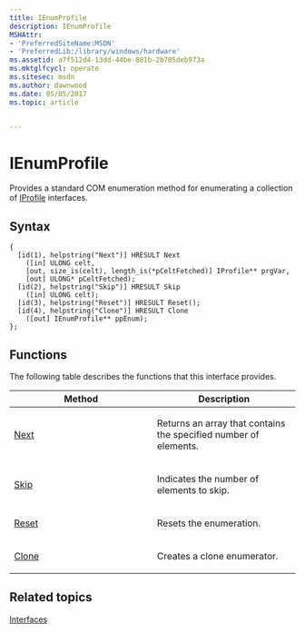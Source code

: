 ```yaml
---
title: IEnumProfile
description: IEnumProfile
MSHAttr:
- 'PreferredSiteName:MSDN'
- 'PreferredLib:/library/windows/hardware'
ms.assetid: a7f512d4-13dd-44be-881b-2b705deb973a
ms.mktglfcycl: operate
ms.sitesec: msdn
ms.author: dawnwood
ms.date: 05/05/2017
ms.topic: article


---
```


# IEnumProfile


Provides a standard COM enumeration method for enumerating a collection of [IProfile](iprofile.md) interfaces.

## Syntax


```
{
  [id(1), helpstring("Next")] HRESULT Next
    ([in] ULONG celt,
    [out, size_is(celt), length_is(*pCeltFetched)] IProfile** prgVar,
    [out] ULONG* pCeltFetched);
  [id(2), helpstring("Skip")] HRESULT Skip
    ([in] ULONG celt);
  [id(3), helpstring("Reset")] HRESULT Reset();
  [id(4), helpstring("Clone")] HRESULT Clone
    ([out] IEnumProfile** ppEnum);
};
```

## Functions


The following table describes the functions that this interface provides.

<table>
<colgroup>
<col width="50%" />
<col width="50%" />
</colgroup>
<thead>
<tr class="header">
<th>Method</th>
<th>Description</th>
</tr>
</thead>
<tbody>
<tr class="odd">
<td><p><a href="next-ienumprofile.md" data-raw-source="[Next](next-ienumprofile.md)">Next</a></p></td>
<td><p>Returns an array that contains the specified number of elements.</p></td>
</tr>
<tr class="even">
<td><p><a href="skip-ienumprofile.md" data-raw-source="[Skip](skip-ienumprofile.md)">Skip</a></p></td>
<td><p>Indicates the number of elements to skip.</p></td>
</tr>
<tr class="odd">
<td><p><a href="reset-ienumprofile.md" data-raw-source="[Reset](reset-ienumprofile.md)">Reset</a></p></td>
<td><p>Resets the enumeration.</p></td>
</tr>
<tr class="even">
<td><p><a href="clone-ienumprofile.md" data-raw-source="[Clone](clone-ienumprofile.md)">Clone</a></p></td>
<td><p>Creates a clone enumerator.</p></td>
</tr>
</tbody>
</table>

 

## Related topics


[Interfaces](interfaces-wprcontrol.md)

 

 







